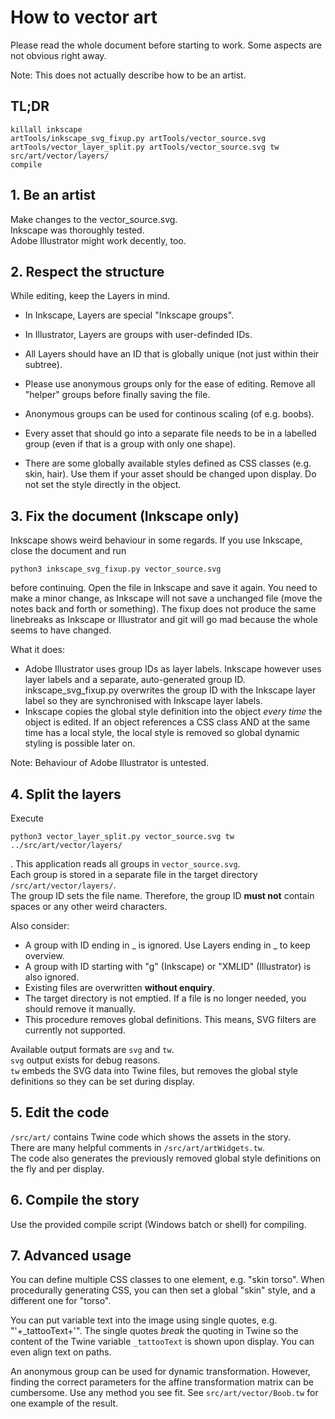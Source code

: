 # How to vector art

Please read the whole document before starting to work.
Some aspects are not obvious right away.

Note: This does not actually describe how to be an artist.

## TL;DR

    killall inkscape
    artTools/inkscape_svg_fixup.py artTools/vector_source.svg
    artTools/vector_layer_split.py artTools/vector_source.svg tw src/art/vector/layers/
    compile

## 1. Be an artist

Make changes to the vector_source.svg.  
Inkscape was thoroughly tested.  
Adobe Illustrator might work decently, too.  

## 2. Respect the structure

While editing, keep the Layers in mind. 

* In Inkscape, Layers are special "Inkscape groups". 
* In Illustrator, Layers are groups with user-definded IDs.
* All Layers should have an ID that is globally unique
  (not just within their subtree).

* Please use anonymous groups only for the ease of editing. Remove all "helper" groups before finally saving the file.
* Anonymous groups can be used for continous scaling (of e.g. boobs).

* Every asset that should go into a separate file needs to be in a labelled group 
  (even if that is a group with only one shape).
* There are some globally available styles defined as CSS classes (e.g. skin, hair).
  Use them if your asset should be changed upon display. 
  Do not set the style directly in the object.

## 3. Fix the document (Inkscape only)

Inkscape shows weird behaviour in some regards.
If you use Inkscape, close the document and run

    python3 inkscape_svg_fixup.py vector_source.svg

before continuing. Open the file in Inkscape and save it again. 
You need to make a minor change, as Inkscape will not save a unchanged file 
(move the notes back and forth or something). The fixup does not produce
the same linebreaks as Inkscape or Illustrator and git will go mad because
the whole seems to have changed.

What it does:
* Adobe Illustrator uses group IDs as layer labels. 
  Inkscape however uses layer labels and a separate, auto-generated group ID.
  inkscape_svg_fixup.py overwrites the group ID with the Inkscape layer label 
  so they are synchronised with Inkscape layer labels.
* Inkscape copies the global style definition into the object *every time*
  the object is edited. If an object references a CSS class AND at the same time 
  has a local style, the local style is removed 
  so global dynamic styling is possible later on.

Note: Behaviour of Adobe Illustrator is untested.

## 4. Split the layers

Execute

    python3 vector_layer_split.py vector_source.svg tw ../src/art/vector/layers/

. This application reads all groups in `vector_source.svg`.  
Each group is stored in a separate file in the target directory `/src/art/vector/layers/`.  
The group ID sets the file name. Therefore, the group ID **must not** contain spaces or any other weird characters.

Also consider:
* A group with ID ending in _ is ignored. Use Layers ending in _ to keep overview.
* A group with ID starting with "g" (Inkscape) or "XMLID" (Illustrator) is also ignored.
* Existing files are overwritten **without enquiry**.
* The target directory is not emptied. If a file is no longer needed, you should remove it manually.
* This procedure removes global definitions. This means, SVG filters are currently not supported.

Available output formats are `svg` and `tw`.  
`svg` output exists for debug reasons.  
`tw` embeds the SVG data into Twine files, but removes the global style definitions so they can be set during display.

## 5. Edit the code

`/src/art/` contains Twine code which shows the assets in the story.  
There are many helpful comments in `/src/art/artWidgets.tw`.  
The code also generates the previously removed global style definitions on the fly and per display.

## 6. Compile the story

Use the provided compile script (Windows batch or shell) for compiling.

## 7. Advanced usage

You can define multiple CSS classes to one element, e.g. "skin torso". When procedurally generating CSS, you can then set a global "skin" style, and a different one for "torso".

You can put variable text into the image using single quotes, e.g. "'+_tattooText+'". The single quotes *break* the quoting in Twine so the content of the Twine variable `_tattooText` is shown upon display. You can even align text on paths.

An anonymous group can be used for dynamic transformation. However, finding the correct parameters for the affine transformation matrix can be cumbersome. Use any method you see fit. See `src/art/vector/Boob.tw` for one example of the result.
